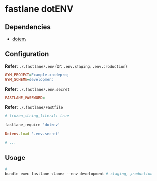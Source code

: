 # fastlane dotENV

<!--
Apple ID -> fastlane@domain.tld

https://github.com/matijagrcic/react-native/blob/main/Fastlane.md
-->

## Dependencies

- [dotenv](/ruby/ruby-dotenv.md#bundler)

## Configuration

**Refer:** `./.fastlane/.env` (or: `.env.staging`, `.env.production`)

```ini
GYM_PROJECT=Example.xcodeproj
GYM_SCHEME=development
```

**Refer:** `./.fastlane/.env.secret`

```ini
FASTLANE_PASSWORD=
```

**Refer:** `./.fastlane/Fastfile`

```ruby
# frozen_string_literal: true

fastlane_require 'dotenv'

Dotenv.load '.env.secret'

# ...
```

## Usage

```sh
#
bundle exec fastlane <lane> --env development # staging, production
```
